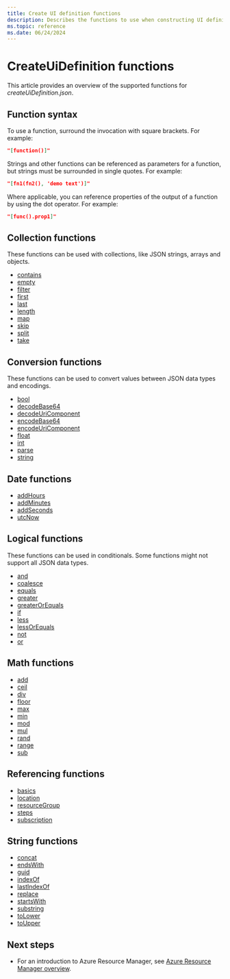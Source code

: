 ```yaml
---
title: Create UI definition functions
description: Describes the functions to use when constructing UI definitions for Azure Managed Applications
ms.topic: reference
ms.date: 06/24/2024
---
```


# CreateUiDefinition functions

This article provides an overview of the supported functions for _createUiDefinition.json_.

## Function syntax

To use a function, surround the invocation with square brackets. For example:

```json
"[function()]"
```

Strings and other functions can be referenced as parameters for a function, but strings must be surrounded in single quotes. For example:

```json
"[fn1(fn2(), 'demo text')]"
```

Where applicable, you can reference properties of the output of a function by using the dot operator. For example:

```json
"[func().prop1]"
```

## Collection functions

These functions can be used with collections, like JSON strings, arrays and objects.

- [contains](create-ui-definition-collection-functions.md#contains)
- [empty](create-ui-definition-collection-functions.md#empty)
- [filter](create-ui-definition-collection-functions.md#filter)
- [first](create-ui-definition-collection-functions.md#first)
- [last](create-ui-definition-collection-functions.md#last)
- [length](create-ui-definition-collection-functions.md#length)
- [map](create-ui-definition-collection-functions.md#map)
- [skip](create-ui-definition-collection-functions.md#skip)
- [split](create-ui-definition-collection-functions.md#split)
- [take](create-ui-definition-collection-functions.md#take)

## Conversion functions

These functions can be used to convert values between JSON data types and encodings.

- [bool](create-ui-definition-conversion-functions.md#bool)
- [decodeBase64](create-ui-definition-conversion-functions.md#decodebase64)
- [decodeUriComponent](create-ui-definition-conversion-functions.md#decodeuricomponent)
- [encodeBase64](create-ui-definition-conversion-functions.md#encodebase64)
- [encodeUriComponent](create-ui-definition-conversion-functions.md#encodeuricomponent)
- [float](create-ui-definition-conversion-functions.md#float)
- [int](create-ui-definition-conversion-functions.md#int)
- [parse](create-ui-definition-conversion-functions.md#parse)
- [string](create-ui-definition-conversion-functions.md#string)

## Date functions

- [addHours](create-ui-definition-date-functions.md#addhours)
- [addMinutes](create-ui-definition-date-functions.md#addminutes)
- [addSeconds](create-ui-definition-date-functions.md#addseconds)
- [utcNow](create-ui-definition-date-functions.md#utcnow)

## Logical functions

These functions can be used in conditionals. Some functions might not support all JSON data types.

- [and](create-ui-definition-logical-functions.md#and)
- [coalesce](create-ui-definition-logical-functions.md#coalesce)
- [equals](create-ui-definition-logical-functions.md#equals)
- [greater](create-ui-definition-logical-functions.md#greater)
- [greaterOrEquals](create-ui-definition-logical-functions.md#greaterorequals)
- [if](create-ui-definition-logical-functions.md#if)
- [less](create-ui-definition-logical-functions.md#less)
- [lessOrEquals](create-ui-definition-logical-functions.md#lessorequals)
- [not](create-ui-definition-logical-functions.md#not)
- [or](create-ui-definition-logical-functions.md#or)

## Math functions

- [add](create-ui-definition-math-functions.md#add)
- [ceil](create-ui-definition-math-functions.md#ceil)
- [div](create-ui-definition-math-functions.md#div)
- [floor](create-ui-definition-math-functions.md#floor)
- [max](create-ui-definition-math-functions.md#max)
- [min](create-ui-definition-math-functions.md#min)
- [mod](create-ui-definition-math-functions.md#mod)
- [mul](create-ui-definition-math-functions.md#mul)
- [rand](create-ui-definition-math-functions.md#rand)
- [range](create-ui-definition-math-functions.md#range)
- [sub](create-ui-definition-math-functions.md#sub)

## Referencing functions

- [basics](create-ui-definition-referencing-functions.md#basics)
- [location](create-ui-definition-referencing-functions.md#location)
- [resourceGroup](create-ui-definition-referencing-functions.md#resourcegroup)
- [steps](create-ui-definition-referencing-functions.md#steps)
- [subscription](create-ui-definition-referencing-functions.md#subscription)

## String functions

- [concat](create-ui-definition-string-functions.md#concat)
- [endsWith](create-ui-definition-string-functions.md#endswith)
- [guid](create-ui-definition-string-functions.md#guid)
- [indexOf](create-ui-definition-string-functions.md#indexof)
- [lastIndexOf](create-ui-definition-string-functions.md#lastindexof)
- [replace](create-ui-definition-string-functions.md#replace)
- [startsWith](create-ui-definition-string-functions.md#startswith)
- [substring](create-ui-definition-string-functions.md#substring)
- [toLower](create-ui-definition-string-functions.md#tolower)
- [toUpper](create-ui-definition-string-functions.md#toupper)

## Next steps

- For an introduction to Azure Resource Manager, see [Azure Resource Manager overview](../management/overview.md).
